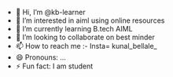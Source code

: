 - 👋 Hi, I’m @kb-learner
- 👀 I’m interested in aiml using online resources 
- 🌱 I’m currently learning B.tech AIML 
- 💞️ I’m looking to collaborate on best minder 
- 📫 How to reach me :- Insta= kunal_bellale_
- 😄 Pronouns: ...
- ⚡ Fun fact: I am student

<!---
kb-learner/kb-learner is a ✨ special ✨ repository because its `README.md` (this file) appears on your GitHub profile.
You can click the Preview link to take a look at your changes.
--->
